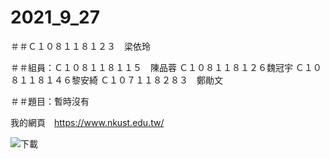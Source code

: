 # 2021_9_27

＃＃Ｃ１０８１１８１２３　梁依玲

＃＃組員：Ｃ１０８１１８１１５　陳品蓉
Ｃ１０８１１８１２６魏冠宇
Ｃ１０８１１８１４６黎安綺
Ｃ１０７１１８２８３　鄭勛文

＃＃題目：暫時沒有

我的網頁　https://www.nkust.edu.tw/

![下載](https://user-images.githubusercontent.com/71630456/134865414-321efc0f-d035-4b1e-ad46-39b1ab3a66df.jpg)
